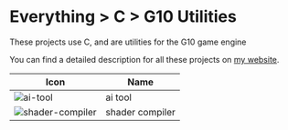 # Everything > C > G10 Utilities

These projects use C, and are utilities for the G10 game engine

You can find a detailed description for all these projects on [my website](https://g10.app/status/).

| Icon                                                          | Name            | 
|---------------------------------------------------------------|-----------------|
| ![ai-tool](https://icons.g10.app/ai.png)                      | ai tool         |
| ![shader-compiler](https://icons.g10.app/shader-compiler.png) | shader compiler |
